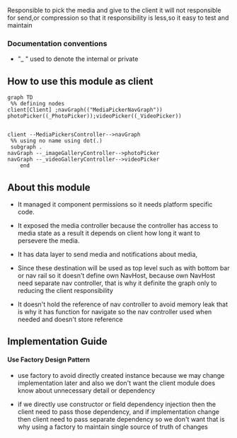 
Responsible
to pick the media and give to the client
it will not responsible for send,or compression
so that it responsibility is less,so it easy to test and maintain




### Documentation conventions
- "_ " used to denote the internal or private 

## How to use this module as client

```mermaid
graph TD
 %% defining nodes
client[Client] ;navGraph(("MediaPickerNavGraph"))
photoPicker((_PhotoPicker));videoPicker((_VideoPicker))


client --MediaPickersController-->navGraph 
 %% using no name using dot(.)
 subgraph .
navGraph --_imageGalleryController-->photoPicker
navGraph --_videoGalleryController-->videoPicker
    end
```

## About this module


- It managed it component permissions so it needs platform specific code.
- It exposed the media controller because the controller has access to media state as a result it depends on client how long  it want to persevere the media.


- It has data layer to send media and notifications about media,
- Since these destination will be used as top  level such as with bottom bar or nav rail  so it doesn't define own NavHost, because own NavHost need separate nav controller, that is why it definite the graph only to reducing the client responsibility


- It doesn't hold the reference of nav controller to avoid memory leak that is why it has function for navigate so the nav controller used when needed and doesn't store reference

## Implementation Guide
#### Use Factory Design Pattern

- use factory to avoid directly created instance because we may  change implementation later and also we don't want the client module does know about unnecessary detail or dependency

- if we directly use constructor or field dependency injection then the client need to pass those dependency, and if implementation change then client need to pass separate dependency so we don't want that is why using a factory to maintain single source of truth of changes
